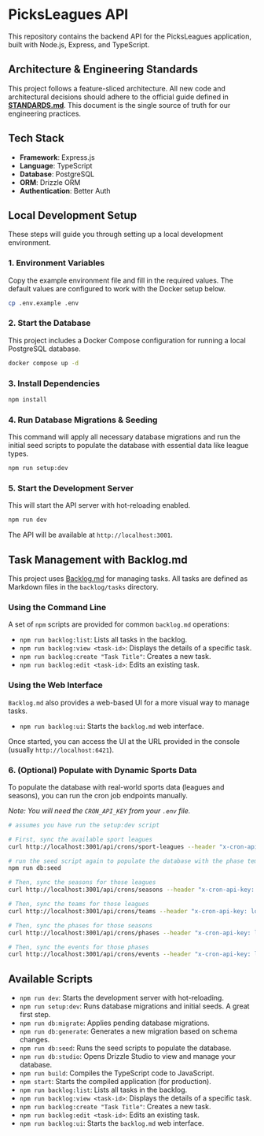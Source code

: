 # PicksLeagues API

This repository contains the backend API for the PicksLeagues application, built with Node.js, Express, and TypeScript.

## Architecture & Engineering Standards

This project follows a feature-sliced architecture. All new code and architectural decisions should adhere to the official guide defined in [**STANDARDS.md**](./STANDARDS.md). This document is the single source of truth for our engineering practices.

## Tech Stack

- **Framework**: Express.js
- **Language**: TypeScript
- **Database**: PostgreSQL
- **ORM**: Drizzle ORM
- **Authentication**: Better Auth

## Local Development Setup

These steps will guide you through setting up a local development environment.

### 1. Environment Variables

Copy the example environment file and fill in the required values. The default values are configured to work with the Docker setup below.

```bash
cp .env.example .env
```

### 2. Start the Database

This project includes a Docker Compose configuration for running a local PostgreSQL database.

```bash
docker compose up -d
```

### 3. Install Dependencies

```bash
npm install
```

### 4. Run Database Migrations & Seeding

This command will apply all necessary database migrations and run the initial seed scripts to populate the database with essential data like league types.

```bash
npm run setup:dev
```

### 5. Start the Development Server

This will start the API server with hot-reloading enabled.

```bash
npm run dev
```

The API will be available at `http://localhost:3001`.

## Task Management with Backlog.md

This project uses [Backlog.md](https://github.com/MrLesk/Backlog.md) for managing tasks. All tasks are defined as Markdown files in the `backlog/tasks` directory.

### Using the Command Line

A set of `npm` scripts are provided for common `backlog.md` operations:

- `npm run backlog:list`: Lists all tasks in the backlog.
- `npm run backlog:view <task-id>`: Displays the details of a specific task.
- `npm run backlog:create "Task Title"`: Creates a new task.
- `npm run backlog:edit <task-id>`: Edits an existing task.

### Using the Web Interface

`Backlog.md` also provides a web-based UI for a more visual way to manage tasks.

- `npm run backlog:ui`: Starts the `backlog.md` web interface.

Once started, you can access the UI at the URL provided in the console (usually `http://localhost:6421`).

### 6. (Optional) Populate with Dynamic Sports Data

To populate the database with real-world sports data (leagues and seasons), you can run the cron job endpoints manually.

_Note: You will need the `CRON_API_KEY` from your `.env` file._

```bash
# assumes you have run the setup:dev script

# First, sync the available sport leagues
curl http://localhost:3001/api/crons/sport-leagues --header "x-cron-api-key: local"

# run the seed script again to populate the database with the phase templates based off of the NFL league that was created
npm run db:seed

# Then, sync the seasons for those leagues
curl http://localhost:3001/api/crons/seasons --header "x-cron-api-key: local"

# Then, sync the teams for those leagues
curl http://localhost:3001/api/crons/teams --header "x-cron-api-key: local"

# Then, sync the phases for those seasons
curl http://localhost:3001/api/crons/phases --header "x-cron-api-key: local"

# Then, sync the events for those phases
curl http://localhost:3001/api/crons/events --header "x-cron-api-key: local"
```

## Available Scripts

- `npm run dev`: Starts the development server with hot-reloading.
- `npm run setup:dev`: Runs database migrations and initial seeds. A great first step.
- `npm run db:migrate`: Applies pending database migrations.
- `npm run db:generate`: Generates a new migration based on schema changes.
- `npm run db:seed`: Runs the seed scripts to populate the database.
- `npm run db:studio`: Opens Drizzle Studio to view and manage your database.
- `npm run build`: Compiles the TypeScript code to JavaScript.
- `npm start`: Starts the compiled application (for production).
- `npm run backlog:list`: Lists all tasks in the backlog.
- `npm run backlog:view <task-id>`: Displays the details of a specific task.
- `npm run backlog:create "Task Title"`: Creates a new task.
- `npm run backlog:edit <task-id>`: Edits an existing task.
- `npm run backlog:ui`: Starts the `backlog.md` web interface.
